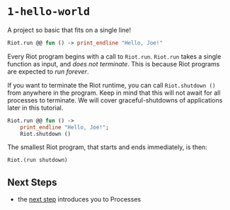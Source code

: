 # `1-hello-world`

A project so basic that fits on a single line!

```ocaml
Riot.run @@ fun () -> print_endline "Hello, Joe!"
```

Every Riot program begins with a call to `Riot.run`. `Riot.run` takes a single
function as input, and _does not terminate_. This is because Riot programs are
expected to _run forever_.

If you want to terminate the Riot runtime, you can call `Riot.shutdown ()` from
anywhere in the program. Keep in mind that this will not await for all
processes to terminate. We will cover graceful-shutdowns of applications later
in this tutorial.

```ocaml
Riot.run @@ fun () ->
    print_endline "Hello, Joe!";
    Riot.shutdown ()
```

The smallest Riot program, that starts and ends immediately, is then:

```ocaml
Riot.(run shutdown)
```

## Next Steps

* the [next step](../2-spawn-process/) introduces you to Processes
